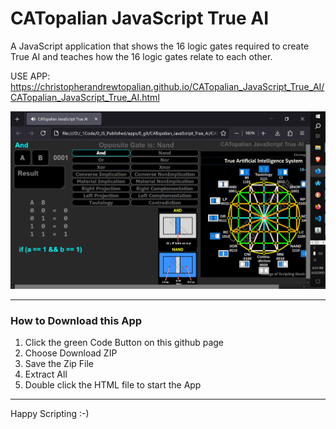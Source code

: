 # CATopalian JavaScript True AI
A JavaScript application that shows the 16 logic gates required to create True AI and teaches how the 16 logic gates relate to each other.  

USE APP: https://christopherandrewtopalian.github.io/CATopalian_JavaScript_True_AI/CATopalian_JavaScript_True_AI.html

![screenshot_001](src/media/textures/screenshots/001.PNG)

---

### How to Download this App
1. Click the green Code Button on this github page
2. Choose Download ZIP
3. Save the Zip File
4. Extract All
5. Double click the HTML file to start the App

---

Happy Scripting :-)

